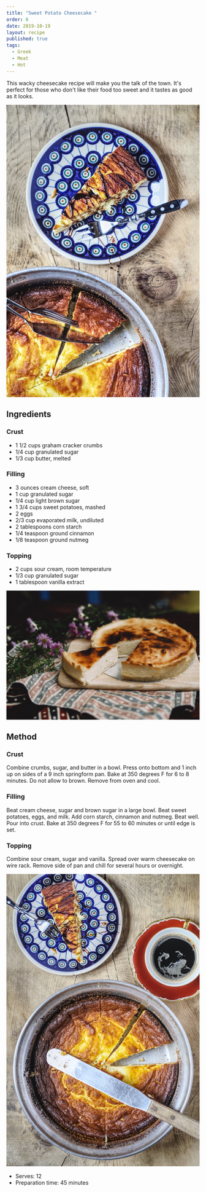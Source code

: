 ```yaml
---
title: "Sweet Potato Cheesecake "
order: 6
date: 2019-10-19
layout: recipe
published: true
tags:
  - Greek
  - Meat
  - Hot
---
```

This wacky cheesecake recipe will make you the talk of the town. It's perfect for those who don't like their food too sweet and it tastes as good as it looks. 

![A slice of cheesecake on a blue plate ](../uploads/kosma-kurlowicz-9ihpoezzwq8-unsplash.jpg)

## Ingredients

### Crust 

* 1 1/2 cups graham cracker crumbs 
* 1/4 cup granulated sugar 
* 1/3 cup butter, melted

### Filling 

* 3 ounces cream cheese, soft 
* 1 cup granulated sugar 
* 1/4 cup light brown sugar 
* 1 3/4 cups sweet potatoes, mashed 
* 2 eggs 
* 2/3 cup evaporated milk, undiluted 
* 2 tablespoons corn starch 
* 1/4 teaspoon ground cinnamon 
* 1/8 teaspoon ground nutmeg 

### Topping 

* 2 cups sour cream, room temperature 
* 1/3 cup granulated sugar 
* 1 tablespoon vanilla extract 

![A whole baked cheesecake](../uploads/chinh-le-duc-xvlj-jftcqe-unsplash.jpg)

## Method 

### Crust

Combine crumbs, sugar, and butter in a bowl. Press onto bottom and 1 inch up on sides of a 9 inch springform pan. Bake at 350 degrees F for 6 to 8 minutes. Do not allow to brown. Remove from oven and cool.

### Filling  

Beat cream cheese, sugar and brown sugar in a large bowl. Beat sweet potatoes, eggs, and milk. Add corn starch, cinnamon and nutmeg. Beat well. Pour into crust. Bake at 350 degrees F for 55 to 60 minutes or until edge is set.

### Topping

Combine sour cream, sugar and vanilla. Spread over warm cheesecake on wire rack. Remove side of pan and chill for several hours or overnight.

![A whole cheesecake with a knife ](../uploads/kosma-kurlowicz-hc7s1-tz3kw-unsplash.jpg)

* Serves: 12
* Preparation time: 45 minutes